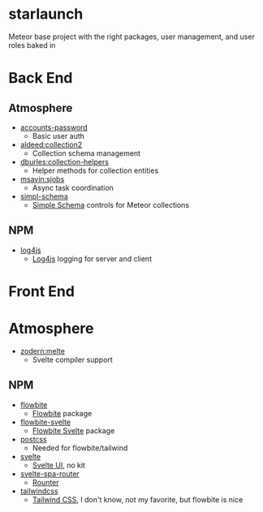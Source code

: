 # starlaunch
Meteor base project with the right packages, user management, and user roles baked in

# Back End

## Atmosphere
- [accounts-password](https://atmospherejs.com/meteor/accounts-password)
  - Basic user auth
- [aldeed:collection2](https://atmospherejs.com/aldeed/collection2)
  - Collection schema management
- [dburles:collection-helpers](https://atmospherejs.com/dburles/collection-helpers)
  - Helper methods for collection entities
- [msavin:sjobs](https://atmospherejs.com/msavin/sjobs)
  - Async task coordination
- [simpl-schema](https://www.npmjs.com/package/simpl-schema)
  - [Simple Schema](https://github.com/longshotlabs/simpl-schema) controls for Meteor collections

## NPM
- [log4js](https://www.npmjs.com/package/log4js)
  - [Log4js](https://log4js-node.github.io/log4js-node/) logging for server and client

# Front End

# Atmosphere
- [zodern:melte](https://atmospherejs.com/zodern/melte)
  - Svelte compiler support

## NPM
- [flowbite](https://www.npmjs.com/package/flowbite)
  - [Flowbite](https://flowbite.com/docs/getting-started/introduction/) package
- [flowbite-svelte](https://www.npmjs.com/package/flowbite-svelte)
  - [Flowbite Svelte](https://flowbite-svelte.com/docs/pages/introduction) package
- [postcss](https://www.npmjs.com/package/postcss)
  - Needed for flowbite/tailwind
- [svelte](https://www.npmjs.com/package/svelte)
  - [Svelte UI](https://svelte.dev/docs/introduction), no kit
- [svelte-spa-router](https://www.npmjs.com/package/svelte-spa-router)
  - [Rounter](https://github.com/ItalyPaleAle/svelte-spa-router)
- [tailwindcss](https://www.npmjs.com/package/tailwindcss)
  - [Tailwind CSS](https://tailwindcss.com/docs/installation), I don't know, not my favorite, but flowbite is nice